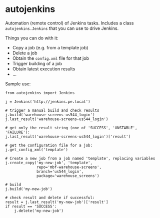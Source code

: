 autojenkins
===========

Automation (remote control) of Jenkins tasks.
Includes a class ``autojenkins.Jenkins`` that you can use to drive Jenkins.

Things you can do with it:

* Copy a job (e.g. from a template job)
* Delete a job
* Obtain the ``config.xml`` file for that job
* Trigger building of a job
* Obtain latest execution results
* ...

Sample use:

    from autojenkins import Jenkins

    j = Jenkins('http://jenkins.pe.local')

    # trigger a manual build and check results
    j.build('warehouse-screens-us544_login')
    j.last_result('warehouse-screens-us544_login')

    # get only the result string (one of 'SUCCESS', 'UNSTABLE', 'FAILURE'):
    j.last_result('warehouse-screens-us544_login')['result']

    # get the configuration file for a job:
    j.get_config_xml('template')

    # Create a new job from a job named 'template', replacing variables
    j.create_copy('my-new-job', 'template',
                  repo='mbf-warehouse-screens',
                  branch='us544_login',
                  package='warehouse_screens')

    # build
    j.build('my-new-job')

    # check result and delete if successful:
    result = j.last_result('my-new-job')['result']
    if result == 'SUCCESS':
        j.delete('my-new-job')
